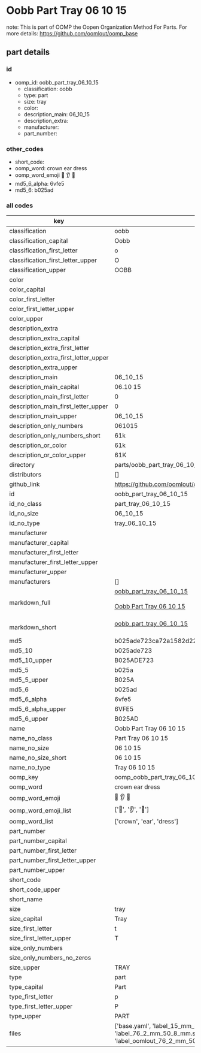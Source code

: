 # Oobb Part Tray 06 10 15  

note: This is part of OOMP the Oopen Organization Method For Parts. For more details: https://github.com/oomlout/oomp_base

##  part details





### id
* oomp_id: oobb_part_tray_06_10_15
  * classification: oobb
  * type: part
  * size: tray
  * color: 
  * description_main: 06_10_15
  * description_extra: 
  * manufacturer: 
  * part_number: 

### other_codes
* short_code: 
* oomp_word: crown ear dress
* oomp_word_emoji :crown: :ear: :dress:
* md5_6_alpha: 6vfe5
* md5_6: b025ad

### all codes 
| key | value |  
| --- | --- |  
| classification | oobb |  
| classification_capital | Oobb |  
| classification_first_letter | o |  
| classification_first_letter_upper | O |  
| classification_upper | OOBB |  
| color |  |  
| color_capital |  |  
| color_first_letter |  |  
| color_first_letter_upper |  |  
| color_upper |  |  
| description_extra |  |  
| description_extra_capital |  |  
| description_extra_first_letter |  |  
| description_extra_first_letter_upper |  |  
| description_extra_upper |  |  
| description_main | 06_10_15 |  
| description_main_capital | 06.10 15 |  
| description_main_first_letter | 0 |  
| description_main_first_letter_upper | 0 |  
| description_main_upper | 06_10_15 |  
| description_only_numbers | 061015 |  
| description_only_numbers_short | 61k |  
| description_or_color | 61k |  
| description_or_color_upper | 61K |  
| directory | parts/oobb_part_tray_06_10_15 |  
| distributors | [] |  
| github_link | https://github.com/oomlout/oomlout_oomp_part_src/tree/main/parts/oobb_part_tray_06_10_15/working |  
| id | oobb_part_tray_06_10_15 |  
| id_no_class | part_tray_06_10_15 |  
| id_no_size | 06_10_15 |  
| id_no_type | tray_06_10_15 |  
| manufacturer |  |  
| manufacturer_capital |  |  
| manufacturer_first_letter |  |  
| manufacturer_first_letter_upper |  |  
| manufacturer_upper |  |  
| manufacturers | [] |  
| markdown_full | [oobb_part_tray_06_10_15](https://github.com/oomlout/oomlout_oomp_part_src/tree/main/parts/oobb_part_tray_06_10_15/working)<br>[](https://github.com/oomlout/oomlout_oomp_part_src/tree/main/parts/oobb_part_tray_06_10_15/working)<br>[Oobb Part Tray 06 10 15](https://github.com/oomlout/oomlout_oomp_part_src/tree/main/parts/oobb_part_tray_06_10_15/working)<br><br> |  
| markdown_short | [oobb_part_tray_06_10_15](https://github.com/oomlout/oomlout_oomp_part_src/tree/main/parts/oobb_part_tray_06_10_15/working)<br><br> |  
| md5 | b025ade723ca72a1582d22203d7f1ddf |  
| md5_10 | b025ade723 |  
| md5_10_upper | B025ADE723 |  
| md5_5 | b025a |  
| md5_5_upper | B025A |  
| md5_6 | b025ad |  
| md5_6_alpha | 6vfe5 |  
| md5_6_alpha_upper | 6VFE5 |  
| md5_6_upper | B025AD |  
| name | Oobb Part Tray 06 10 15 |  
| name_no_class | Part Tray 06 10 15 |  
| name_no_size | 06 10 15 |  
| name_no_size_short | 06 10 15 |  
| name_no_type | Tray 06 10 15 |  
| oomp_key | oomp_oobb_part_tray_06_10_15 |  
| oomp_word | crown ear dress |  
| oomp_word_emoji | :crown: :ear: :dress: |  
| oomp_word_emoji_list | [':crown:', ':ear:', ':dress:'] |  
| oomp_word_list | ['crown', 'ear', 'dress'] |  
| part_number |  |  
| part_number_capital |  |  
| part_number_first_letter |  |  
| part_number_first_letter_upper |  |  
| part_number_upper |  |  
| short_code |  |  
| short_code_upper |  |  
| short_name |  |  
| size | tray |  
| size_capital | Tray |  
| size_first_letter | t |  
| size_first_letter_upper | T |  
| size_only_numbers |  |  
| size_only_numbers_no_zeros |  |  
| size_upper | TRAY |  
| type | part |  
| type_capital | Part |  
| type_first_letter | p |  
| type_first_letter_upper | P |  
| type_upper | PART |  
| files | ['base.yaml', 'label_15_mm_30_mm.pdf', 'label_15_mm_30_mm.svg', 'label_76_2_mm_50_8_mm.pdf', 'label_76_2_mm_50_8_mm.svg', 'label_oomlout_76_2_mm_50_8_mm.pdf', 'label_oomlout_76_2_mm_50_8_mm.svg', 'readme.md', 'working.json', 'working.yaml'] |  
